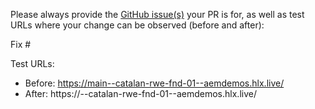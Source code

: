 Please always provide the [GitHub issue(s)](../issues) your PR is for, as well as test URLs where your change can be observed (before and after):

Fix #<gh-issue-id>

Test URLs:
- Before: https://main--catalan-rwe-fnd-01--aemdemos.hlx.live/
- After: https://<branch>--catalan-rwe-fnd-01--aemdemos.hlx.live/
